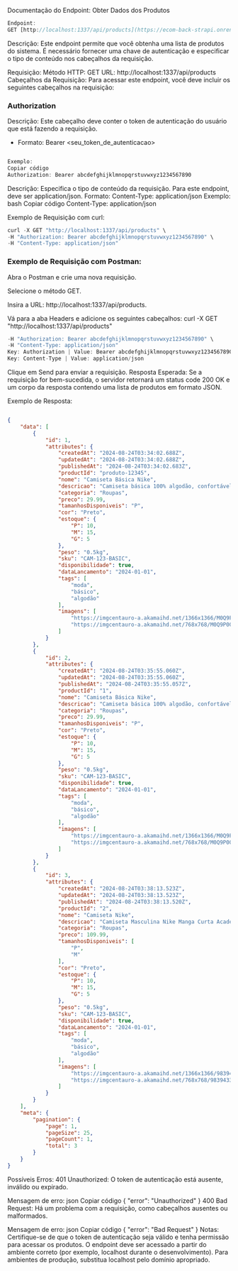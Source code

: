 Documentação do Endpoint: Obter Dados dos Produtos

~~~javascript
Endpoint:
GET [http://localhost:1337/api/products](https://ecom-back-strapi.onrender.com/api/products)
~~~

Descrição:
Este endpoint permite que você obtenha uma lista de produtos do sistema. É necessário fornecer uma chave de autenticação e especificar o tipo de conteúdo nos cabeçalhos da requisição.

Requisição:
Método HTTP: GET
URL: http://localhost:1337/api/products
Cabeçalhos da Requisição:
Para acessar este endpoint, você deve incluir os seguintes cabeçalhos na requisição:

### Authorization

Descrição: Este cabeçalho deve conter o token de autenticação do usuário que está fazendo a requisição.

- Formato: Bearer <seu_token_de_autenticacao>

~~~javascript

Exemplo:
Copiar código
Authorization: Bearer abcdefghijklmnopqrstuvwxyz1234567890
~~~


Descrição: Especifica o tipo de conteúdo da requisição. Para este endpoint, deve ser application/json.
Formato: Content-Type: application/json
Exemplo:
bash
Copiar código
Content-Type: application/json

Exemplo de Requisição com curl:


~~~javascript
curl -X GET "http://localhost:1337/api/products" \
-H "Authorization: Bearer abcdefghijklmnopqrstuvwxyz1234567890" \
-H "Content-Type: application/json"
~~~

### Exemplo de Requisição com Postman:

Abra o Postman e crie uma nova requisição.

Selecione o método GET.

Insira a URL: http://localhost:1337/api/products.

Vá para a aba Headers e adicione os seguintes cabeçalhos:
curl -X GET "http://localhost:1337/api/products" 

~~~javascript
-H "Authorization: Bearer abcdefghijklmnopqrstuvwxyz1234567890" \
-H "Content-Type: application/json"
Key: Authorization | Value: Bearer abcdefghijklmnopqrstuvwxyz1234567890
Key: Content-Type | Value: application/json
~~~

Clique em Send para enviar a requisição.
Resposta Esperada:
Se a requisição for bem-sucedida, o servidor retornará um status code 200 OK e um corpo da resposta contendo uma lista de produtos em formato JSON.

Exemplo de Resposta:

~~~json

{
    "data": [
        {
            "id": 1,
            "attributes": {
                "createdAt": "2024-08-24T03:34:02.688Z",
                "updatedAt": "2024-08-24T03:34:02.688Z",
                "publishedAt": "2024-08-24T03:34:02.683Z",
                "productId": "produto-12345",
                "nome": "Camiseta Básica Nike",
                "descricao": "Camiseta básica 100% algodão, confortável e versátil.",
                "categoria": "Roupas",
                "preco": 29.99,
                "tamanhosDisponiveis": "P",
                "cor": "Preto",
                "estoque": {
                    "P": 10,
                    "M": 15,
                    "G": 5
                },
                "peso": "0.5kg",
                "sku": "CAM-123-BASIC",
                "disponibilidade": true,
                "dataLancamento": "2024-01-01",
                "tags": [
                    "moda",
                    "básico",
                    "algodão"
                ],
                "imagens": [
                    "https://imgcentauro-a.akamaihd.net/1366x1366/M0Q9P001.jpg",
                    "https://imgcentauro-a.akamaihd.net/768x768/M0Q9P001A2.jpg"
                ]
            }
        },
        {
            "id": 2,
            "attributes": {
                "createdAt": "2024-08-24T03:35:55.060Z",
                "updatedAt": "2024-08-24T03:35:55.060Z",
                "publishedAt": "2024-08-24T03:35:55.057Z",
                "productId": "1",
                "nome": "Camiseta Básica Nike",
                "descricao": "Camiseta básica 100% algodão, confortável e versátil.",
                "categoria": "Roupas",
                "preco": 29.99,
                "tamanhosDisponiveis": "P",
                "cor": "Preto",
                "estoque": {
                    "P": 10,
                    "M": 15,
                    "G": 5
                },
                "peso": "0.5kg",
                "sku": "CAM-123-BASIC",
                "disponibilidade": true,
                "dataLancamento": "2024-01-01",
                "tags": [
                    "moda",
                    "básico",
                    "algodão"
                ],
                "imagens": [
                    "https://imgcentauro-a.akamaihd.net/1366x1366/M0Q9P001.jpg",
                    "https://imgcentauro-a.akamaihd.net/768x768/M0Q9P001A2.jpg"
                ]
            }
        },
        {
            "id": 3,
            "attributes": {
                "createdAt": "2024-08-24T03:38:13.523Z",
                "updatedAt": "2024-08-24T03:38:13.523Z",
                "publishedAt": "2024-08-24T03:38:13.520Z",
                "productId": "2",
                "nome": "Camiseta Nike",
                "descricao": "Camiseta Masculina Nike Manga Curta Academy 23 Top",
                "categoria": "Roupas",
                "preco": 109.99,
                "tamanhosDisponiveis": [
                    "P",
                    "M"
                ],
                "cor": "Preto",
                "estoque": {
                    "P": 10,
                    "M": 15,
                    "G": 5
                },
                "peso": "0.5kg",
                "sku": "CAM-123-BASIC",
                "disponibilidade": true,
                "dataLancamento": "2024-01-01",
                "tags": [
                    "moda",
                    "básico",
                    "algodão"
                ],
                "imagens": [
                    "https://imgcentauro-a.akamaihd.net/1366x1366/98394331.jpgg",
                    "https://imgcentauro-a.akamaihd.net/768x768/98394331A1.jpg"
                ]
            }
        }
    ],
    "meta": {
        "pagination": {
            "page": 1,
            "pageSize": 25,
            "pageCount": 1,
            "total": 3
        }
    }
}
~~~

Possíveis Erros:
401 Unauthorized: O token de autenticação está ausente, inválido ou expirado.

Mensagem de erro:
json
Copiar código
{
  "error": "Unauthorized"
}
400 Bad Request: Há um problema com a requisição, como cabeçalhos ausentes ou malformados.

Mensagem de erro:
json
Copiar código
{
  "error": "Bad Request"
}
Notas:
Certifique-se de que o token de autenticação seja válido e tenha permissão para acessar os produtos.
O endpoint deve ser acessado a partir do ambiente correto (por exemplo, localhost durante o desenvolvimento). Para ambientes de produção, substitua localhost pelo domínio apropriado.
